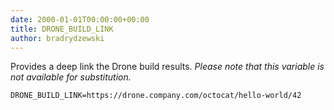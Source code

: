 ```yaml
---
date: 2000-01-01T00:00:00+00:00
title: DRONE_BUILD_LINK
author: bradrydzewski
---
```


Provides a deep link the Drone build results. _Please note that this variable is not available for substitution._

```
DRONE_BUILD_LINK=https://drone.company.com/octocat/hello-world/42
```
